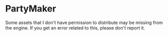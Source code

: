 # PartyMaker
Some assets that I don't have permission to distribute may be missing from the engine. If you get an error related to this, please don't report it.
